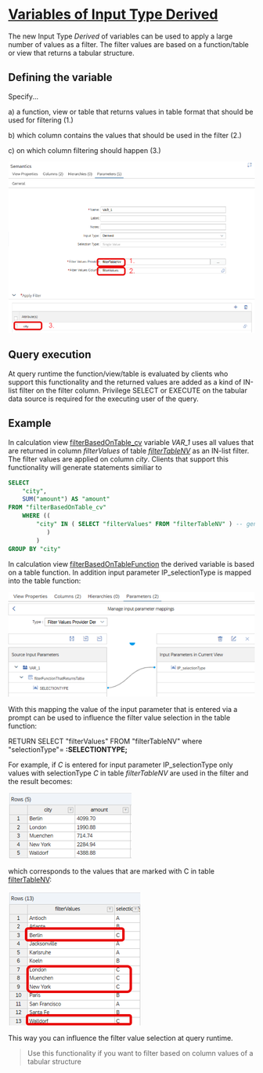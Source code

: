 # [Variables of Input Type Derived](https://help.sap.com/docs/hana-cloud-database/sap-hana-cloud-sap-hana-database-modeling-guide-for-sap-business-application-studio/create-variables)

The new Input Type *Derived* of variables can be used to apply a large number of values as a filter. The filter values are based on a function/table or view that returns a tabular structure.



## Defining the variable

Specify...

a) a function, view or table that returns values in table format that should be used for filtering (1.)

b) which column contains the values that should be used in the filter (2.)

c) on which column filtering should happen (3.)

![derived variable](./screenshots/derivedVariable.png)



## Query execution
At query runtime the function/view/table is evaluated by clients who support this functionality and the returned values are added as a kind of IN-list filter on the filter column. Privilege SELECT or EXECUTE on the tabular data source is required for the executing user of the query.

## Example

In calculation view [filterBasedOnTable_cv](./filterBasedOnTable_cv.hdbcalculationview) variable *VAR_1* uses all values that are returned in column *filterValues* of table [*filterTableNV*](./filterTableNV.csv) as an IN-list filter. The filter values are applied on column *city*.
Clients that support this functionality will generate statements similiar to 

```SQL
SELECT 
	"city",
	SUM("amount") AS "amount"
FROM "filterBasedOnTable_cv"
    WHERE (( 
        "city" IN ( SELECT "filterValues" FROM "filterTableNV" ) -- generated based on variable definition
           )
        )
GROUP BY "city"
```
In calculation view [filterBasedOnTableFunction](./filterBasedOnTableFunction.hdbcalculationview) the derived variable is based on a table function. In addition input parameter IP_selectionType is mapped into the table function:

![mapping of input parameter into table function](./screenshots/mappingInputParameter.png)


With this mapping the value of the input parameter that is entered via a prompt can be used to influence the filter value selection in the table function:

RETURN SELECT "filterValues" FROM "filterTableNV" where "selectionType"= **:SELECTIONTYPE;**

For example, if *C* is entered for input parameter IP_selectionType only values with selectionType *C* in table *filterTableNV* are used in the filter and the result becomes:

![result with input parameter value C](./screenshots/result.png)

which corresponds to the values that are marked with C in table [filterTableNV](./filterTableNV.csv):

![filter table values](./screenshots/filterTable.png)

This way you can influence the filter value selection at query runtime.


> Use this functionality if you want to filter based on column values of a tabular structure

